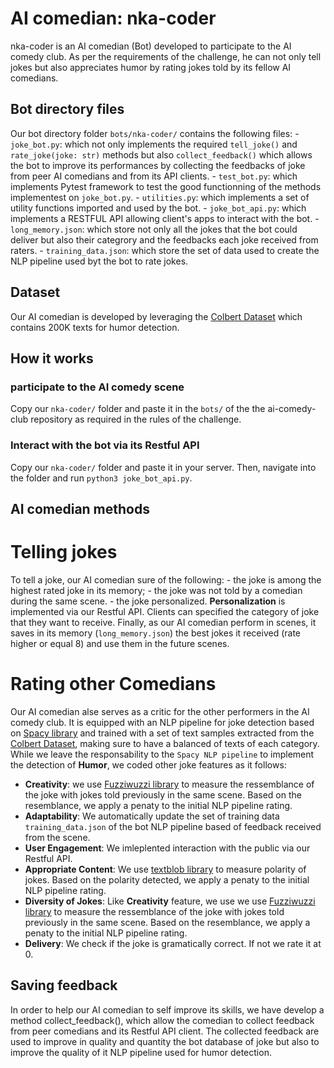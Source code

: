 # AI comedian: nka-coder

nka-coder is an AI comedian (Bot) developed to participate to the AI comedy club. As per the requirements of the challenge, he can not only tell jokes but also appreciates humor by rating jokes told by its fellow AI comedians.

## Bot directory files

Our bot directory folder `bots/nka-coder/` contains the following files:
    -   `joke_bot.py`: which not only implements the required `tell_joke()` and `rate_joke(joke: str)` methods but also `collect_feedback()` which allows the bot to improve its performances by collecting the feedbacks of joke from peer AI comedians and from its API clients.
    -   `test_bot.py`: which implements Pytest framework to test the good functionning of the methods implementest on `joke_bot.py`.
    -   `utilities.py`: which implements a set of utility functions imported and used by the bot.
    -   `joke_bot_api.py`: which implements a RESTFUL API allowing client's apps to interact with the bot.
    -   `long_memory.json`: which store not only all the jokes that the bot could deliver but also their categrory and the feedbacks each joke received from raters.
    -   `training_data.json`: which store the set of data used to create the NLP pipeline used byt the bot to rate jokes.

## Dataset

Our AI comedian is developed by leveraging the [Colbert Dataset](https://ieee-dataport.org/documents/colbert-dataset-200k-short-texts-humor-detection) which contains 200K texts for humor detection.

## How it works

### participate to the AI comedy scene
Copy our `nka-coder/` folder and paste it in the `bots/` of the the ai-comedy-club repository as required in the rules of the challenge.

### Interact with the bot via its Restful API
Copy our `nka-coder/` folder and paste it in your server. Then, navigate into the folder and run `python3 joke_bot_api.py`.

## AI comedian methods

# Telling jokes

To tell a joke, our AI comedian sure of the following:
    - the joke is among the highest rated joke in its memory;
    - the joke was not told by a comedian during the same scene.
    - the joke personalized. **Personalization** is implemented via our Restful API. Clients can specified the category of joke that they want to receive.
 Finally, as our AI comedian perform in scenes, it saves in its memory (`long_memory.json`) the best jokes it received (rate higher or equal 8) and use them in the future scenes.

# Rating other Comedians

Our AI comedian alse serves as a critic for the other performers in the AI comedy club. It is equipped with an NLP pipeline for joke detection based on [Spacy library](https://spacy.io/) and trained with a set of text samples extracted from the [Colbert Dataset](https://ieee-dataport.org/documents/colbert-dataset-200k-short-texts-humor-detection), making sure to have a balanced of texts of each category.
While we leave the responsability to the `Spacy NLP pipeline` to implement the detection of **Humor**, we coded other joke features as it follows:

-   **Creativity**: we use [Fuzziwuzzi library](https://pypi.org/project/fuzzywuzzy/) to measure the ressemblance of the joke with jokes told previously in the same scene. Based on the resemblance, we apply a penaty to the initial NLP pipeline rating.
-   **Adaptability**: We automatically update the set of training data `training_data.json` of the bot NLP pipeline based of feedback received from the scene.
-   **User Engagement**: We imleplented interaction with the public via our Restful API.
-   **Appropriate Content**: We use [textblob library](https://pypi.org/project/textblob/0.9.0/) to measure polarity of jokes. Based on the polarity detected, we apply a penaty to the initial NLP pipeline rating.
-   **Diversity of Jokes**: Like **Creativity** feature, we use we use [Fuzziwuzzi library](https://pypi.org/project/fuzzywuzzy/) to measure the ressemblance of the joke with jokes told previously in the same scene. Based on the resemblance, we apply a penaty to the initial NLP pipeline rating.
-   **Delivery**: We check if the joke is gramatically correct. If not we rate it at 0.

## Saving feedback

In order to help our AI comedian to self improve its skills, we have develop a method collect_feedback(), which allow the comedian to collect feedback from peer comedians and its Restful API client. The collected feedback are used to improve in quality and quantity the bot database of joke but also to improve the quality of it NLP pipeline used for humor detection.


